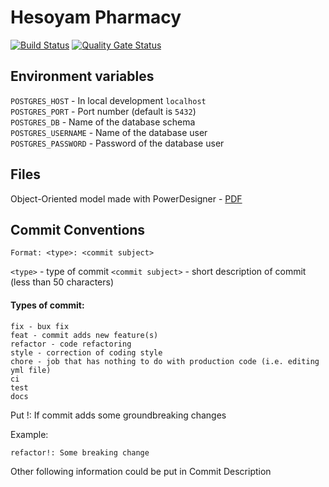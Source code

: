 # Hesoyam Pharmacy

[![Build Status](https://travis-ci.com/HesoyamGroup/Hesoyam-Pharmacy.svg?token=Aj8KAzqp4JDUk3DxK4c1&branch=develop)](https://travis-ci.com/HesoyamGroup/Hesoyam-Pharmacy)
[![Quality Gate Status](https://sonarcloud.io/api/project_badges/measure?project=22434905a961c51b1d244289381f364488e90bcf&metric=alert_status)](https://sonarcloud.io/dashboard?id=22434905a961c51b1d244289381f364488e90bcf)

## Environment variables

`POSTGRES_HOST` - In local development `localhost`  
`POSTGRES_PORT` - Port number (default is `5432`)  
`POSTGRES_DB` - Name of the database schema  
`POSTGRES_USERNAME` - Name of the database user  
`POSTGRES_PASSWORD` - Password of the database user

## Files

Object-Oriented model made with PowerDesigner - [PDF](assets/model.pdf)

## Commit Conventions
`Format: <type>: <commit subject>`

`<type>` - type of commit
`<commit subject>` - short description of commit (less than 50 characters)

#### Types of commit: 
    fix - bux fix
    feat - commit adds new feature(s)
    refactor - code refactoring
    style - correction of coding style
    chore - job that has nothing to do with production code (i.e. editing yml file)
    ci
    test
    docs

Put !: If commit adds some groundbreaking changes

Example:

`refactor!: Some breaking change`

Other following information could be put in Commit Description
